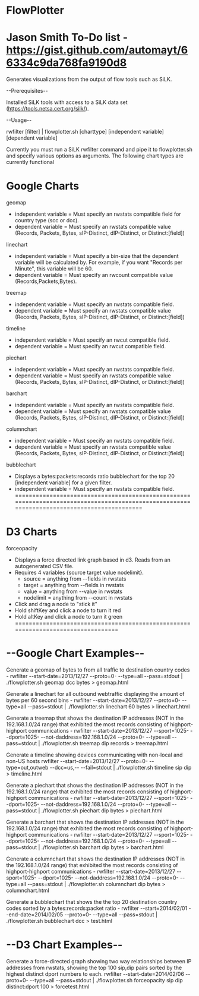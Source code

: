 FlowPlotter
===========
Jason Smith
To-Do list - https://gist.github.com/automayt/66334c9da768fa9190d8
===========

Generates visualizations from the output of flow tools such as SiLK.

--Prerequisites--

Installed SiLK tools with access to a SiLK data set (https://tools.netsa.cert.org/silk/).

--Usage--

rwfilter [filter] | flowplotter.sh [charttype] [independent variable] [dependent variable]

Currently you must run a SiLK rwfilter command and pipe it to flowplotter.sh and specify various options as arguments.
The following chart types are currently functional


Google Charts
==================
geomap
- independent variable = Must specify an rwstats compatible field for country type (scc or dcc).
- dependent variable = Must specify an rwstats compatible value (Records, Packets, Bytes, sIP-Distinct, dIP-Distinct, or Distinct:[field])

linechart
- independent variable = Must specify a bin-size that the dependent variable will be calculated by. For example, if you want "Records per Minute", this variable will be 60.
- dependent variable = Must specify an rwcount compatible value (Records,Packets,Bytes).

treemap
- independent variable = Must specify an rwstats compatible field.
- dependent variable = Must specify an rwstats compatible value (Records, Packets, Bytes, sIP-Distinct, dIP-Distinct, or Distinct:[field])

timeline
- independent variable = Must specify an rwcut compatible field.
- dependent variable = Must specify an rwcut compatible field.

piechart
- independent variable = Must specify an rwstats compatible field.
- dependent variable = Must specify an rwstats compatible value (Records, Packets, Bytes, sIP-Distinct, dIP-Distinct, or Distinct:[field])

barchart
- independent variable = Must specify an rwstats compatible field.
- dependent variable = Must specify an rwstats compatible value (Records, Packets, Bytes, sIP-Distinct, dIP-Distinct, or Distinct:[field])

columnchart
- independent variable = Must specify an rwstats compatible field.
- dependent variable = Must specify an rwstats compatible value (Records, Packets, Bytes, sIP-Distinct, dIP-Distinct, or Distinct:[field])

bubblechart
- Displays a bytes:packets:records ratio bubblechart for the top 20 [independent variable] for a given filter.
- independent variable = Must specify an rwstats compatible field.
===========================================================================================================================================


D3 Charts
=================================================================================
forceopacity
- Displays a force directed link graph based in d3. Reads from an autogenerated CSV file.
- Requires 4 variables {source target value nodelimit}.
	- source = anything from --fields in rwstats
	- target = anything from --fields in rwstats
	- value = anything from --value in rwstats
	- nodelimit = anything from --count in rwstats
- Click and drag a node to "stick it"
- Hold shiftKey and click a node to turn it red
- Hold altKey and click a node to turn it green
=================================================================================


--Google Chart Examples--
=========================

Generate a geomap of bytes to from all traffic to destination country codes - 
rwfilter --start-date=2013/12/27 --proto=0- --type=all --pass=stdout | ./flowplotter.sh geomap dcc bytes > geomap.html

Generate a linechart for all outbound webtraffic displaying the amount of bytes per 60 second bins - 
rwfilter --start-date=2013/12/27 --proto=0- --type=all --pass=stdout | ./flowplotter.sh linechart 60 bytes > linechart.html

Generate a treemap that shows the destination IP addresses (NOT in the 192.168.1.0/24 range) that exhibited the most records consisting of highport-highport communications - 
rwfilter --start-date=2013/12/27 --sport=1025- --dport=1025- --not-daddress=192.168.1.0/24 --proto=0- --type=all --pass=stdout | ./flowplotter.sh treemap dip records > treemap.html

Generate a timeline showing devices communicating with non-local and non-US hosts
rwfilter --start-date=2013/12/27 --proto=0- --type=out,outweb --dcc=us,-- --fail=stdout | ./flowplotter.sh timeline sip dip > timeline.html

Generate a piechart that shows the destination IP addresses (NOT in the 192.168.1.0/24 range) that exhibited the most records consisting of highport-highport communications -
rwfilter --start-date=2013/12/27 --sport=1025- --dport=1025- --not-daddress=192.168.1.0/24 --proto=0- --type=all --pass=stdout | ./flowplotter.sh piechart dip bytes > piechart.html

Generate a barchart that shows the destination IP addresses (NOT in the 192.168.1.0/24 range) that exhibited the most records consisting of highport-highport communications -
rwfilter --start-date=2013/12/27 --sport=1025- --dport=1025- --not-daddress=192.168.1.0/24 --proto=0- --type=all --pass=stdout | ./flowplotter.sh barchart dip bytes > barchart.html

Generate a columnchart that shows the destination IP addresses (NOT in the 192.168.1.0/24 range) that exhibited the most records consisting of highport-highport communications -
rwfilter --start-date=2013/12/27 --sport=1025- --dport=1025- --not-daddress=192.168.1.0/24 --proto=0- --type=all --pass=stdout | ./flowplotter.sh columnchart dip bytes > columnchart.html

Generate a bubblechart that shows the the top 20 destination country codes sorted by a bytes:records:packet ratio - 
rwfilter --start=2014/02/01 --end-date=2014/02/05  --proto=0- --type=all --pass=stdout | ./flowplotter.sh bubblechart dcc > test.html


--D3 Chart Examples--
=========================

Generate a force-directed graph showing two way relationships between IP addresses from rwstats, showing the top 100 sip,dip pairs sorted by the highest distinct dport numbers to each.
rwfilter --start-date=2014/02/06 --proto=0- --type=all --pass=stdout | ./flowplotter.sh forceopacity sip dip distinct:dport 100 > forcetest.html
